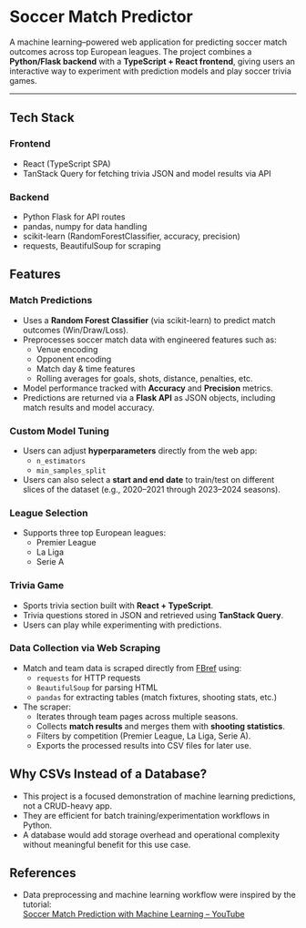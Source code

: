 # Soccer Match Predictor

A machine learning–powered web application for predicting soccer match outcomes across top European leagues. The project combines a **Python/Flask backend** with a **TypeScript + React frontend**, giving users an interactive way to experiment with prediction models and play soccer trivia games.  

---

## Tech Stack 

### Frontend 
- React (TypeScript SPA)
- TanStack Query for fetching trivia JSON and model results via API

### Backend
- Python Flask for API routes
- pandas, numpy for data handling
- scikit-learn (RandomForestClassifier, accuracy, precision)
- requests, BeautifulSoup for scraping

## Features

### Match Predictions
- Uses a **Random Forest Classifier** (via scikit-learn) to predict match outcomes (Win/Draw/Loss).  
- Preprocesses soccer match data with engineered features such as:  
  - Venue encoding  
  - Opponent encoding  
  - Match day & time features  
  - Rolling averages for goals, shots, distance, penalties, etc.  
- Model performance tracked with **Accuracy** and **Precision** metrics.  
- Predictions are returned via a **Flask API** as JSON objects, including match results and model accuracy.  

### Custom Model Tuning
- Users can adjust **hyperparameters** directly from the web app:  
  - `n_estimators`  
  - `min_samples_split`  
- Users can also select a **start and end date** to train/test on different slices of the dataset (e.g., 2020–2021 through 2023–2024 seasons).  

### League Selection
- Supports three top European leagues:  
  - Premier League  
  - La Liga  
  - Serie A  

### Trivia Game
- Sports trivia section built with **React + TypeScript**.  
- Trivia questions stored in JSON and retrieved using **TanStack Query**.  
- Users can play while experimenting with predictions.  

### Data Collection via Web Scraping
- Match and team data is scraped directly from [FBref](https://fbref.com) using:  
  - `requests` for HTTP requests  
  - `BeautifulSoup` for parsing HTML  
  - `pandas` for extracting tables (match fixtures, shooting stats, etc.)  
- The scraper:  
  - Iterates through team pages across multiple seasons.  
  - Collects **match results** and merges them with **shooting statistics**.  
  - Filters by competition (Premier League, La Liga, Serie A).  
  - Exports the processed results into CSV files for later use.
 
## Why CSVs Instead of a Database?
- This project is a focused demonstration of machine learning predictions, not a CRUD-heavy app.
- They are efficient for batch training/experimentation workflows in Python.
- A database would add storage overhead and operational complexity without meaningful benefit for this use case.

## References

- Data preprocessing and machine learning workflow were inspired by the tutorial:  
  [Soccer Match Prediction with Machine Learning – YouTube](https://www.youtube.com/watch?v=0irmDBWLrco)
